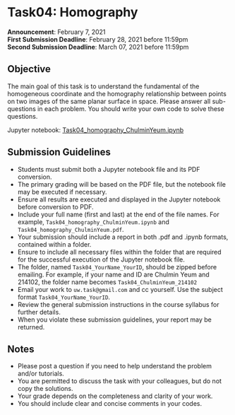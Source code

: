 # Task04: Homography

**Announcement**: February 7, 2021          
**First Submission Deadline**: February 28, 2021 before 11:59pm  
**Second Submission Deadline**: March 07, 2021 before 11:59pm          

## Objective
The main goal of this task is to understand the fundamental of the homogeneous coordinate and the homography relationship between points on two images of the same planar surface in space. Please answer all sub-questions in each problem. You should write your own code to solve these questions. 

Jupyter notebook: [Task04_homography_ChulminYeum.ipynb](Task04_homography_ChulminYeum.ipynb)

## Submission Guidelines
* Students must submit both a Jupyter notebook file and its PDF conversion.
* The primary grading will be based on the PDF file, but the notebook file may be executed if necessary.
* Ensure all results are executed and displayed in the Jupyter notebook before conversion to PDF. 
* Include your full name (first and last) at the end of the file names. For example, `Task04_homography_ChulminYeum.ipynb` and `Task04_homography_ChulminYeum.pdf`.
* Your submission should include a report in both .pdf and .ipynb formats, contained within a folder. 
* Ensure to include all necessary files within the folder that are required for the successful execution of the Jupyter notebook file.
* The folder, named `Task04_YourName_YourID`, should be zipped before emailing. For example, if your name and ID are Chulmin Yeum and 214102, the folder name becomes `Task04_ChulminYeum_214102`
* Email your work to `uw.task@gmail.com` and cc yourself. Use the subject format `Task04_YourName_YourID`.
* Review the general submission instructions in the course syllabus for further details.
* When you violate these submission guidelines, your report may be returned. 


## Notes
* Please post a question if you need to help understand the problem and/or tutorials. 
* You are permitted to discuss the task with your colleagues, but do not copy the solutions.     
* Your grade depends on the completeness and clarity of your work.  
* You should include clear and concise comments in your codes.  
